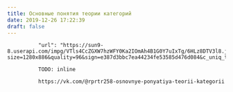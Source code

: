 ```yaml
---
title: Основные понятия теории категорий
date: 2019-12-26 17:22:39
draft: false
---
```


              "url": "https://sun9-8.userapi.com/impg/VTls4CcZGXW7hzWFY0Ka2IOmAh4B1G0Y7uIxTg/6HLz8DTV3l8.jpg?size=1280x886&quality=96&sign=e387d3bbc7ea44234fe53585d476d084&c_uniq_tag=oFI9NoLxHmY80qM0DIIYqVy5k6qmiacvkyXxyFYNlE4&type=album",

              TODO: inline

              https://vk.com/@rprtr258-osnovnye-ponyatiya-teorii-kategorii

